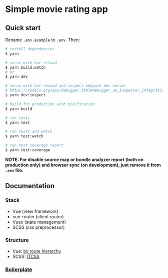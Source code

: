 # Simple movie rating app

## Quick start

Rename `.env.example` to `.env`. Then:

```sh
# install dependencies
$ yarn

# serve with hot reload
$ yarn build:watch
# or
$ yarn dev

# serve with hot reload and inspect webpack dev server
# https://nodejs.org/api/debugger.html#debugger_v8_inspector_integration_for_node_js
$ yarn dev:inspect

# build for production with minification
$ yarn build

# run tests
$ yarn test

# run tests and watch
$ yarn test:watch

# run test coverage report
$ yarn test:coverage
```

**NOTE: For disable source map or bundle analyzer report (both on production only) and browser sync (on development), just remove it from `.env` file.**

## Documentation

### Stack

* Vue (view framework)
* vue-router (client router)
* Vuex (state management)
* SCSS (css preprocessor)

### Structure

* Vue: [by route hierarchy](https://gist.github.com/ryanflorence/daafb1e3cb8ad740b346)
* SCSS: [ITCSS](https://www.xfive.co/blog/itcss-year-after/)

### [Boilerplate](https://github.com/wochap/webpack-boilerplate)
